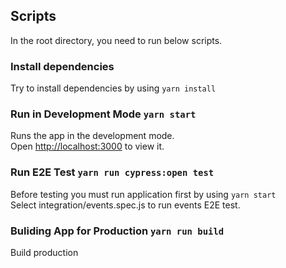 ## Scripts

In the root directory, you need to run below scripts.

### Install dependencies

Try to install dependencies by using `yarn install`

### Run in Development Mode `yarn start`

Runs the app in the development mode.<br />
Open [http://localhost:3000](http://localhost:3000) to view it.

### Run E2E Test `yarn run cypress:open test`

Before testing you must run application first by using `yarn start`<br/>
Select integration/events.spec.js to run events E2E test.<br/>

### Buliding App for Production `yarn run build`

Build production